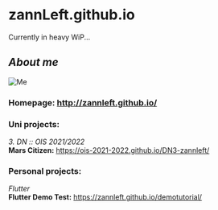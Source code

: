# zannLeft.github.io

Currently in heavy WiP...<br>

## *About me*<br>
![Me](https://yt3.googleusercontent.com/ytc/AOPolaTxXYVW5yoJKeGjNpBqhtTRu79IefF62lNXbcx2zg=s176-c-k-c0x00ffffff-no-rj)<br>
### **Homepage:** http://zannleft.github.io/<br>

### **Uni projects:**
*3. DN :: OIS 2021/2022*<br>
**Mars Citizen:** https://ois-2021-2022.github.io/DN3-zannleft/<br>

### **Personal projects:**
*Flutter*<br>
**Flutter Demo Test:** https://zannleft.github.io/demotutorial/<br>
